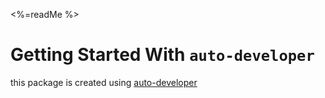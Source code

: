 <%=readMe %>

# Getting Started With `auto-developer`
this package is created using [auto-developer](goblinsTech.com/auto-developer)
